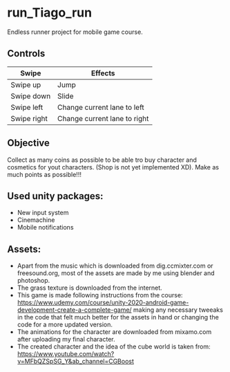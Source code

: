 # run_Tiago_run
Endless runner project for mobile game course.

## Controls
| Swipe | Effects |
| ------ | ------|
| Swipe up | Jump |
| Swipe down | Slide|
| Swipe left | Change current lane to left|
| Swipe right | Change current lane to right |

## Objective
Collect as many coins as possible to be able tro buy character and cosmetics for yout characters. (Shop is not yet implemented XD). Make as much points as possible!!!

## Used unity packages:
- New input system 
- Cinemachine
- Mobile notifications

## Assets:
- Apart from the music which is downloaded from dig.ccmixter.com or freesound.org, most of the assets are made by me using blender and photoshop.
- The grass texture is downloaded from the internet.
- This game is made following instructions from the course: https://www.udemy.com/course/unity-2020-android-game-development-create-a-complete-game/ making any necessary tweeaks in the code that felt much better for the assets in hand or changing the code for a more updated version.
- The animations for the character are downloaded from mixamo.com after uploading my final character.
- The created character and the idea of the cube world is taken from: https://www.youtube.com/watch?v=MFbQZSpSG_Y&ab_channel=CGBoost
 


